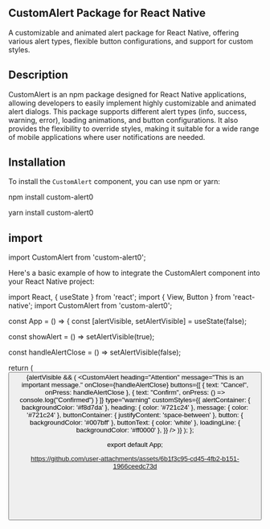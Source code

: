 ## CustomAlert Package for React Native

A customizable and animated alert package for React Native, offering various alert types, flexible button configurations, and support for custom styles.

## Description

CustomAlert is an npm package designed for React Native applications, allowing developers to easily implement highly customizable and animated alert dialogs. This package supports different alert types (info, success, warning, error), loading animations, and button configurations. It also provides the flexibility to override styles, making it suitable for a wide range of mobile applications where user notifications are needed.

## Installation

To install the `CustomAlert` component, you can use npm or yarn:

npm install custom-alert0

yarn install custom-alert0


## import 

import CustomAlert from 'custom-alert0'; 



Here's a basic example of how to integrate the CustomAlert component into your React Native project:






import React, { useState } from 'react';
import { View, Button } from 'react-native';
import CustomAlert from 'custom-alert0';

const App = () => {
  const [alertVisible, setAlertVisible] = useState(false);

  const showAlert = () => setAlertVisible(true);

  const handleAlertClose = () => setAlertVisible(false);

  return (
    <View>
      <Button title="Show Alert" onPress={showAlert} />
      {alertVisible && (
        <CustomAlert
          heading="Attention"
          message="This is an important message."
          onClose={handleAlertClose}
          buttons={[
            { text: "Cancel", onPress: handleAlertClose },
            { text: "Confirm", onPress: () => console.log("Confirmed") }
          ]}
          type="warning"
          customStyles={{
            alertContainer: { backgroundColor: '#f8d7da' },
            heading: { color: '#721c24' },
            message: { color: '#721c24' },
            buttonContainer: { justifyContent: 'space-between' },
            button: { backgroundColor: '#007bff' },
            buttonText: { color: 'white' },
            loadingLine: { backgroundColor: '#ff0000' },
          }}
        />
      )}
    </View>
  );
};

export default App;







https://github.com/user-attachments/assets/6b1f3c95-cd45-4fb2-b151-1966ceedc73d




```bash






